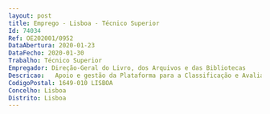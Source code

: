 ```yaml
--- 
layout: post
title: Emprego - Lisboa - Técnico Superior
Id: 74034
Ref: OE202001/0952
DataAbertura: 2020-01-23
DataFecho: 2020-01-30
Trabalho: Técnico Superior
Empregador: Direção-Geral do Livro, dos Arquivos e das Bibliotecas
Descricao:   Apoio e gestão da Plataforma para a Classificação e Avaliação da Informação Pública   Prestação de serviços de consultoria e apoio técnico no âmbito da gestão de arquivos   Apoio à elaboração de tabelas de seleção   Controlo da aplicação das tabelas de seleção através da análise de autos de eliminação   Realização de visitas técnicas, para controlo e apoio à elaboração e aplicação de instrumentos de gestão de documentos informação   Participação na elaboração de orientações técnicas e instrumentos estruturantes   Participação, como formadora, em ações de formação sensibilização tendo em vista as boas práticas de gestão de arquivos nas áreas da classificação e avaliação da informação arquivística.
CodigoPostal: 1649-010 LISBOA
Concelho: Lisboa
Distrito: Lisboa
--- 
```

